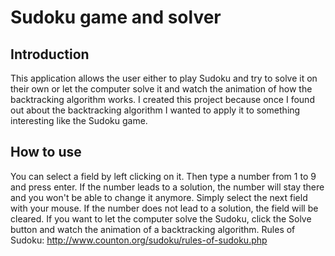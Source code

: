 # Sudoku game and solver
## Introduction
This application allows the user either to play Sudoku and try to solve it on their own or let the computer solve it and watch the animation of how the backtracking algorithm works.
I created this project because once I found out about the backtracking algorithm I wanted to apply it to something interesting like the Sudoku game.
## How to use
You can select a field by left clicking on it. Then type a number from 1 to 9 and press enter. If the number leads to a solution, the number will stay there and you won't be able to change it anymore. Simply select the next field with your mouse. If the number does not lead to a solution, the field will be cleared.
If you want to let the computer solve the Sudoku, click the Solve button and watch the animation of a backtracking algorithm.
Rules of Sudoku: http://www.counton.org/sudoku/rules-of-sudoku.php
